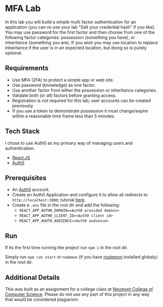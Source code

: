 # MFA Lab

In this lab you will build a simple multi factor authentication for an application (you can re-use your lab "Salt your credential hash" if you like).  You may use password for the first factor and then choose from one of the following factor categories:  possession (something you have), or inheritance (something you are).  If you wish you may use location to replace inheritance if the user is in an expected location, but doing so is purely optional.

## Requirements

- Use MFA (2FA) to protect a simple app or web site.
- Use password (knowledge) as one factor.
- Use another factor from either the possession or inheritance categories.
- Validate both (or all) factors before granting access.
- Registration is not required for this lab; user accounts can be created previously.
- If you use a token to demonstrate possession it must change/expire within a reasonable time frame less than 5 minutes.

## Tech Stack

I chose to use Auth0 as my primary way of managing users and authentication.

- [React.JS](https://reactjs.org)
- [Auth0](https://auth0.com)

## Prerequisites

- An [Auth0](https://auth0.com) account.
- Create an Auth0 Application and configure it to allow all redirects to `http://localhost:3000`; tutorial [here](https://auth0.com/docs/quickstart/spa/react/interactive).
- Create a `.env` file in the root dir and add the following:
  - `REACT_APP_AUTH0_DOMAIN=<Auth0 provided domain>`
  - `REACT_APP_AUTH0_CLIENT_ID=<Auth0 client id>`
  - `REACT_APP_AUHT0_AUDIENCE=<Auth0 audience>`

## Run

If its the first time running the project run `npm i` in the root dir.  

Simply run `npm run start` _or_ `nodemon` (if you have [nodemon](https://nodemon.io) installed globaly) in the root dir.

## Additional Details

This was built as an assignment for a college class at [Neumont College of Computer Science](https://www.neumont.edu/). Please do not use any part of this project in any way that would be considered plagiarism.
